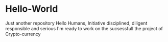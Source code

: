 # Hello-World
Just another repository
Hello Humans, Initiative disciplined, diligent responsible and serious I'm ready to work on the sucsessfull the project of Crypto-currency 
